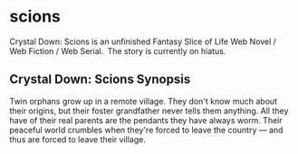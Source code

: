 # scions
Crystal Down: Scions is an unfinished Fantasy Slice of Life Web Novel / Web Fiction / Web Serial. The story is currently on hiatus.

## Crystal Down: Scions Synopsis
Twin orphans grow up in a remote village.
They don't know much about their origins, but their foster grandfather never tells them anything.
All they have of their real parents are the pendants they have always worm.
Their peaceful world crumbles when they're forced to leave the country — and thus are forced to leave their village. 
